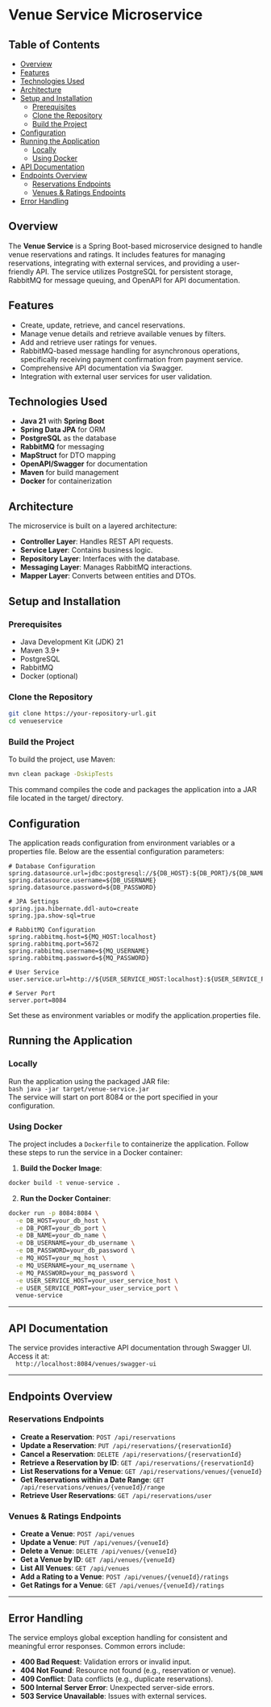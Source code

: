# Venue Service Microservice

## Table of Contents
- [Overview](#overview)
- [Features](#features)
- [Technologies Used](#technologies-used)
- [Architecture](#architecture)
- [Setup and Installation](#setup-and-installation)
  - [Prerequisites](#prerequisites)
  - [Clone the Repository](#clone-the-repository)
  - [Build the Project](#build-the-project)
- [Configuration](#configuration)
- [Running the Application](#running-the-application)
  - [Locally](#locally)
  - [Using Docker](#using-docker)
- [API Documentation](#api-documentation)
- [Endpoints Overview](#endpoints-overview)
  - [Reservations Endpoints](#reservations-endpoints)
  - [Venues & Ratings Endpoints](#venues--ratings-endpoints)
- [Error Handling](#error-handling)

## Overview
The **Venue Service** is a Spring Boot-based microservice designed to handle venue reservations and ratings. It includes features for managing reservations, integrating with external services, and providing a user-friendly API. The service utilizes PostgreSQL for persistent storage, RabbitMQ for message queuing, and OpenAPI for API documentation.

## Features
- Create, update, retrieve, and cancel reservations.
- Manage venue details and retrieve available venues by filters.
- Add and retrieve user ratings for venues.
- RabbitMQ-based message handling for asynchronous operations, specifically receiving payment confirmation from payment service.
- Comprehensive API documentation via Swagger.
- Integration with external user services for user validation.

## Technologies Used
- **Java 21** with **Spring Boot**
- **Spring Data JPA** for ORM
- **PostgreSQL** as the database
- **RabbitMQ** for messaging
- **MapStruct** for DTO mapping
- **OpenAPI/Swagger** for documentation
- **Maven** for build management
- **Docker** for containerization

## Architecture
The microservice is built on a layered architecture:
- **Controller Layer**: Handles REST API requests.
- **Service Layer**: Contains business logic.
- **Repository Layer**: Interfaces with the database.
- **Messaging Layer**: Manages RabbitMQ interactions.
- **Mapper Layer**: Converts between entities and DTOs.

## Setup and Installation

### Prerequisites
- Java Development Kit (JDK) 21
- Maven 3.9+
- PostgreSQL
- RabbitMQ
- Docker (optional)

### Clone the Repository
```bash
git clone https://your-repository-url.git
cd venueservice
```

### Build the Project
To build the project, use Maven:
```bash
mvn clean package -DskipTests
```
This command compiles the code and packages the application into a JAR file located in the target/ directory.

## Configuration
The application reads configuration from environment variables or a properties file. Below are the essential configuration parameters:

```properties
# Database Configuration
spring.datasource.url=jdbc:postgresql://${DB_HOST}:${DB_PORT}/${DB_NAME}
spring.datasource.username=${DB_USERNAME}
spring.datasource.password=${DB_PASSWORD}

# JPA Settings
spring.jpa.hibernate.ddl-auto=create
spring.jpa.show-sql=true

# RabbitMQ Configuration
spring.rabbitmq.host=${MQ_HOST:localhost}
spring.rabbitmq.port=5672
spring.rabbitmq.username=${MQ_USERNAME}
spring.rabbitmq.password=${MQ_PASSWORD}

# User Service
user.service.url=http://${USER_SERVICE_HOST:localhost}:${USER_SERVICE_PORT:8081}/api/users/

# Server Port
server.port=8084
```
Set these as environment variables or modify the application.properties file.

## Running the Application

### Locally
Run the application using the packaged JAR file:  
``bash
java -jar target/venue-service.jar
``  
The service will start on port 8084 or the port specified in your configuration.

### Using Docker
The project includes a `Dockerfile` to containerize the application. Follow these steps to run the service in a Docker container:

1. **Build the Docker Image**:  
```bash
docker build -t venue-service .
```

2. **Run the Docker Container**:  
```bash
docker run -p 8084:8084 \
  -e DB_HOST=your_db_host \
  -e DB_PORT=your_db_port \
  -e DB_NAME=your_db_name \
  -e DB_USERNAME=your_db_username \
  -e DB_PASSWORD=your_db_password \
  -e MQ_HOST=your_mq_host \
  -e MQ_USERNAME=your_mq_username \
  -e MQ_PASSWORD=your_mq_password \
  -e USER_SERVICE_HOST=your_user_service_host \
  -e USER_SERVICE_PORT=your_user_service_port \
  venue-service
```

---

## API Documentation
The service provides interactive API documentation through Swagger UI. Access it at:  
``  
http://localhost:8084/venues/swagger-ui  
``  

---

## Endpoints Overview

### Reservations Endpoints
- **Create a Reservation**: `POST /api/reservations`
- **Update a Reservation**: `PUT /api/reservations/{reservationId}`
- **Cancel a Reservation**: `DELETE /api/reservations/{reservationId}`
- **Retrieve a Reservation by ID**: `GET /api/reservations/{reservationId}`
- **List Reservations for a Venue**: `GET /api/reservations/venues/{venueId}`
- **Get Reservations within a Date Range**: `GET /api/reservations/venues/{venueId}/range`
- **Retrieve User Reservations**: `GET /api/reservations/user`

### Venues & Ratings Endpoints
- **Create a Venue**: `POST /api/venues`
- **Update a Venue**: `PUT /api/venues/{venueId}`
- **Delete a Venue**: `DELETE /api/venues/{venueId}`
- **Get a Venue by ID**: `GET /api/venues/{venueId}`
- **List All Venues**: `GET /api/venues`
- **Add a Rating to a Venue**: `POST /api/venues/{venueId}/ratings`
- **Get Ratings for a Venue**: `GET /api/venues/{venueId}/ratings`

---

## Error Handling
The service employs global exception handling for consistent and meaningful error responses. Common errors include:

- **400 Bad Request**: Validation errors or invalid input.
- **404 Not Found**: Resource not found (e.g., reservation or venue).
- **409 Conflict**: Data conflicts (e.g., duplicate reservations).
- **500 Internal Server Error**: Unexpected server-side errors.
- **503 Service Unavailable**: Issues with external services.

